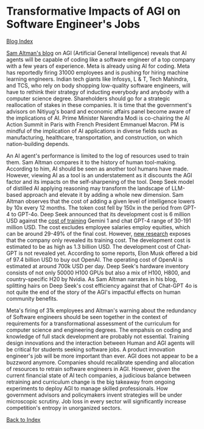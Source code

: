 # Transformative Impacts of AGI on Software Engineer's Jobs

[Blog Index](../index.md)

[Sam Altman's blog](https://blog.samaltman.com/) on AGI (Artificial General Intelligence) reveals that AI agents will be capable 
of coding like a software engineer of a top company with a few years of experience. Meta is already using AI for coding. Meta 
has reportedly firing 31000 employees and is pushing for hiring machine learning engineers. Indian tech giants like Infosys, 
L & T, Tech Mahindra, and TCS, who rely on body shopping low-quality software engineers, will have to rethink their strategy of 
inducting everybody and anybody with a computer science degree. Shareholders should go for a strategic reallocation of stakes in
these companies. It is time that the government's advisors on Nitiyug's board and economic affairs panel
become aware of the implications of AI. Prime Minister Narendra Modi is co-chairing the AI Action Summit in Paris with French 
President Emmanuel Macron. PM is mindful of the implication of AI applications in diverse fields such as manufacturing, healthcare, 
transportation, and construction, on which nation-building depends. 

An AI agent's performance is limited to the log of resources used to train them. Sam Altman compares it to the history of human
tool-making. According to him, AI should be seen as another tool humans have made. However, viewing AI as a tool is an understatement
as it discounts the AGI factor and its impacts on the self-sharpening of the tool. Deep Seek model of distilled AI applying 
reasoning may transform the landscape of LLM-based approach and elevate it by adding a whole new dimension. Sam Altman observes
that the cost of adding a given level of intelligence lowers by 10x every 12 months. The token cost fell by 150x in the period 
from GPT-4 to GPT-4o. Deep Seek announced that its development cost is 6 million USD against the
[cost of training](https://www.forbes.com/sites/katharinabuchholz/2024/08/23/the-extreme-cost-of-training-ai-models/) 
Gemini 1 and chat GPT-4 range of 30-191 million USD. The cost 
excludes employee salaries employ equities, which can be around 29-49% of the final cost. However, [new research](https://www.yahoo.com/news/research-exposes-deepseek-ai-training-165025904.html) 
exposes that the company only 
revealed its training cost. The development cost is estimated to be as high as 1.3 billion USD. The development cost of
Chat-GPT is not revealed yet. According to some reports, Elon Musk offered a bid of 97.4 billion USD to buy out OpenAI. The 
operating cost of OpenAI is estimated at around 700k USD per day. Deep Seek's hardware inventory consists of
not only 50000 H100 GPUs but also a mix of H100, H800, and country-specific H20 by Nvidia. As Sam Altman narrates in his blog, 
splitting hairs on Deep Seek's cost efficiency against that of Chat-GPT 4o is not quite the end of the story of the AGI's 
impactful effects on human community benefits. 

Meta's firing of 31k employees and Altman's warning about the redundancy of Software engineers should be seen together in the 
context of requirements for a transformational assessment of the curriculum for computer science and engineering degrees. The empahsis on coding and knowledge of full stack development are probably not essential. Training design innovations
and the interaction between Human and AGI agents will be critical for students seeking software jobs. A product innovation 
engineer's job will be more important than ever. AGI does not appear to be a buzzword anymore. Companies should recalibrate 
spending and allocation of resources to retrain software engineers in AGI. However, given the current financial state of AI
tech companies, a judicious balance between retraining and curriculum change is the big takeaway from ongoing experiments
to deploy AGI to manage skilled professionals. How government advisors and policymakers invent strategies will be under 
microscopic scrutiny. Job loss in every sector will significantly increase competition's entropy in unorganized sectors.

[Back to Index](../index.md)
